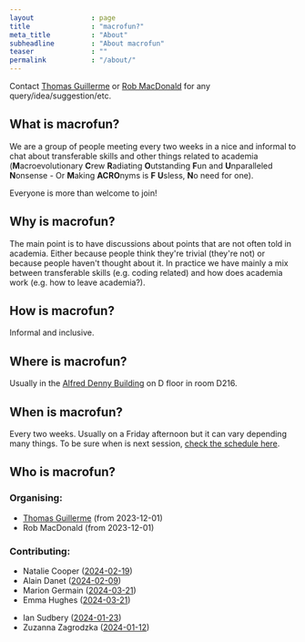 ```yaml
---
layout              : page
title               : "macrofun?"
meta_title          : "About"
subheadline         : "About macrofun"
teaser              : ""
permalink           : "/about/"
---
```


Contact [Thomas Guillerme](mailto:t.guillerme@sheffield.ac.uk) or [Rob MacDonald](mailto:rxmacdonald1@sheffield.ac.uk) for any query/idea/suggestion/etc.

## What is macrofun?

We are a group of people meeting every two weeks in a nice and informal to chat about transferable skills and other things related to academia (**M**acroevolutionary **C**rew **R**adiating **O**utstanding **F**un and **U**nparalleled **N**onsense - Or **M**aking **ACRO**nyms is **F** **U**sless, **N**o need for one).

Everyone is more than welcome to join!

## Why is macrofun?

The main point is to have discussions about points that are not often told in academia.
Either because people think they're trivial (they're not) or because people haven't thought about it.
In practice we have mainly a mix between transferable skills (e.g. coding related) and how does academia work (e.g. how to leave academia?).

## How is macrofun?

Informal and inclusive.

## Where is macrofun?

Usually in the [Alfred Denny Building](https://www.google.co.uk/maps?hl=en&q=alfred+denny+building) on D floor in room D216. 

## When is macrofun?

Every two weeks. Usually on a Friday afternoon but it can vary depending many things.
To be sure when is next session, [check the schedule here](/future/).

## Who is macrofun?

### Organising:

 * [Thomas Guillerme](TGuillerme.github.io) (from 2023-12-01)
 * Rob MacDonald (from 2023-12-01)

### Contributing: 
<!-- link these to their sessions -->

 * Natalie Cooper ([2024-02-19](https://macrofun-sheffield.github.io/session/Coding_with_ChatGPT/))
 * Alain Danet ([2024-02-09](https://macrofun-sheffield.github.io/session/Reproducible_R/))
 * Marion Germain ([2024-03-21](https://macrofun-sheffield.github.io/session/Teaching/))
 * Emma Hughes ([2024-03-21](https://macrofun-sheffield.github.io/session/Teaching/))
 <!-- * Tom Johnson ([2024-04-05](https://macrofun-sheffield.github.io/session/Popper/)) -->
 <!-- * Joe Llanos ([2024-05-31](https://macrofun-sheffield.github.io/session/NGOs/)) -->
 * Ian Sudbery ([2024-01-23](https://macrofun-sheffield.github.io/session/Unions/))
 * Zuzanna Zagrodzka ([2024-01-12](https://macrofun-sheffield.github.io/session/bad_papers/))
